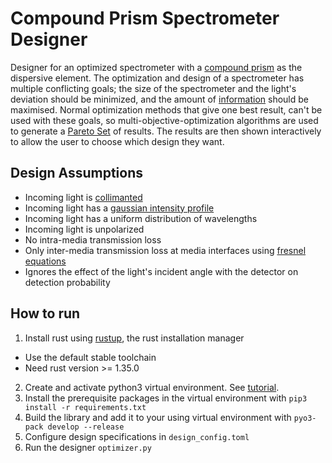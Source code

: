 # Compound Prism Spectrometer Designer
Designer for an optimized spectrometer with a [compound prism](https://en.wikipedia.org/wiki/Compound_prism) 
as the dispersive element. The optimization and design of a spectrometer has multiple conflicting goals; the size 
of the spectrometer and the light's deviation should be minimized, and the amount of 
[information](https://en.wikipedia.org/wiki/Quantities_of_information)  should be maximised. 
Normal optimization methods that give one best result, can't be used with these goals, so multi-objective-optimization 
algorithms are used to generate a [Pareto Set](https://en.wikipedia.org/wiki/Pareto_efficiency#Pareto_frontier) 
of results. The results are then shown interactively to allow the user to choose which design they want.

## Design Assumptions
* Incoming light is [collimanted](https://en.wikipedia.org/wiki/Collimated_beam)
* Incoming light has a [gaussian intensity profile](https://en.wikipedia.org/wiki/Gaussian_beam)
* Incoming light has a uniform distribution of wavelengths
* Incoming light is unpolarized
* No intra-media transmission loss 
* Only inter-media transmission loss at media interfaces using
 [fresnel equations](https://en.wikipedia.org/wiki/Fresnel_equations)
* Ignores the effect of the light's incident angle with the detector on detection probability

## How to run
1. Install rust using [rustup](https://rustup.rs/), the rust installation manager
  * Use the default stable toolchain
  * Need rust version >= 1.35.0
2. Create and activate python3 virtual environment. See [tutorial](https://docs.python.org/3/tutorial/venv.html).
3. Install the prerequisite packages in the virtual environment with ``pip3 install -r requirements.txt``
3. Build the library and add it to your using virtual environment with ``pyo3-pack develop --release``
4. Configure design specifications in ``design_config.toml``
5. Run the designer ``optimizer.py``
